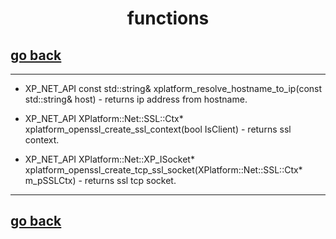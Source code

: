 <h1 align="center"> functions </h1>

## [go back](Wiki.md)

---

- XP_NET_API const std::string& xplatform_resolve_hostname_to_ip(const std::string& host) - returns ip address from hostname.
    
- XP_NET_API XPlatform::Net::SSL::Ctx* xplatform_openssl_create_ssl_context(bool IsClient) - returns ssl context.

- XP_NET_API XPlatform::Net::XP_ISocket* xplatform_openssl_create_tcp_ssl_socket(XPlatform::Net::SSL::Ctx* m_pSSLCtx) - returns ssl tcp socket.

--- 
## [go back](Wiki.md)